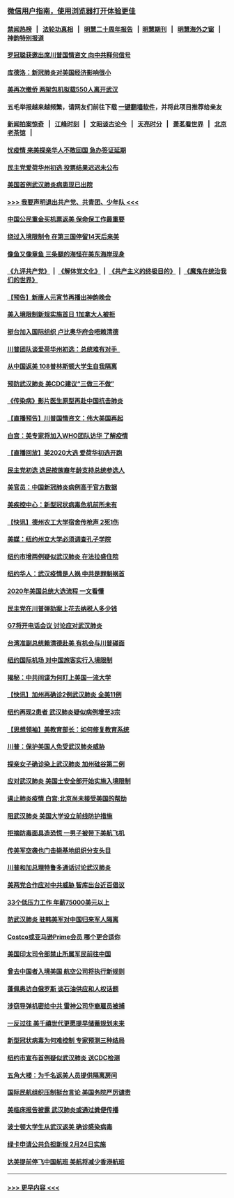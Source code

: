 ### [微信用户指南，使用浏览器打开体验更佳](https://github.com/gfw-breaker/banned-news1/blob/master/indexes/wechat-guide.md?t=0)
#### [禁闻热榜](热点新闻.md?t=0)  &nbsp;&nbsp;|&nbsp;&nbsp; [法轮功真相](https://github.com/gfw-breaker/truth/blob/master/README.md?t=0) &nbsp;&nbsp;|&nbsp;&nbsp; [明慧二十周年报告](https://github.com/gfw-breaker/mh-reports/blob/master/README.md?t=0) &nbsp;&nbsp;|&nbsp;&nbsp;[明慧期刊](https://github.com/gfw-breaker/mh-qikan) &nbsp;&nbsp;|&nbsp;&nbsp; [明慧海外之窗](https://github.com/gfw-breaker/mh-news/blob/master/README.md?t=0) &nbsp;&nbsp;|&nbsp;&nbsp; [神韵特别报道](https://github.com/gfw-breaker/mh-news/blob/master/shenyun.md?t=0)
#### [罗冠聪获邀出席川普国情咨文 向中共释何信号](../pages/nsc412/n11844355.md?t=02050222) 
#### [库德洛：新冠肺炎对美国经济影响很小](../pages/nsc412/n11844418.md?t=02050222) 
#### [美再次撤侨 两架包机拟载550人离开武汉](../pages/nsc412/n11844407.md?t=02050222) 
#### 五毛举报越来越频繁，请网友们前往下载 [一键翻墙软件](https://github.com/gfw-breaker/ssr-accounts)，并将此项目推荐给亲友
#### [新闻拍案惊奇](https://github.com/gfw-breaker/banned-news1/blob/master/pages/link4.md) &nbsp;&nbsp;|&nbsp;&nbsp; [江峰时刻](https://github.com/gfw-breaker/banned-news1/blob/master/pages/link4.md) &nbsp;&nbsp;|&nbsp;&nbsp; [文昭谈古论今](https://github.com/gfw-breaker/banned-news1/blob/master/pages/link4.md) &nbsp;&nbsp;|&nbsp;&nbsp; [天亮时分](https://github.com/gfw-breaker/banned-news1/blob/master/pages/link4.md) &nbsp;&nbsp;|&nbsp;&nbsp; [萧茗看世界](https://github.com/gfw-breaker/banned-news1/blob/master/pages/link4.md) &nbsp;&nbsp;|&nbsp;&nbsp; [北京老茶馆](https://github.com/gfw-breaker/banned-news1/blob/master/pages/link4.md) &nbsp;&nbsp;|&nbsp;&nbsp; 
#### [忧疫情 来美探亲华人不敢回国 急办签证延期](../pages/nsc412/n11843344.md?t=02050222) 
#### [民主党爱荷华州初选 投票结果迟迟未公布](../pages/nsc412/n11844207.md?t=02050222) 
#### [美国首例武汉肺炎病患现已出院](../pages/nsc412/n11842740.md?t=02050222) 
#### [>>> 我要声明退出共产党、共青团、少年队 <<<](https://github.com/begood0513/goodnews/blob/master/quit/letter.md) 
#### [中国公民重金买机票返美 保命保工作最重要](../pages/nsc412/n11843282.md?t=02050222) 
#### [绕过入境限制令  在第三国停留14天后来美](../pages/nsc412/n11843341.md?t=02050222) 
#### [像鱼又像章鱼 三条腿的海怪在美东海岸现身](../pages/nsc412/n11843092.md?t=02050222) 
#### [《九评共产党》](https://github.com/begood0513/9ping.md/blob/master/README.md) &nbsp;|&nbsp; [《解体党文化》](../../../../jtdwh.md/blob/master/README.md)  &nbsp;|&nbsp; [《共产主义的终极目的》](../../../../gczydzjmd.md/blob/master/README.md) &nbsp;|&nbsp; [《魔鬼在统治我们的世界》](../../../../mgztzwmdsj.md/blob/master/README.md) 
#### [【预告】新唐人元宵节再播出神韵晚会](../pages/nsc412/n11843192.md?t=02050222) 
#### [美入境限制新规实施首日 1加拿大人被拒](../pages/nsc412/n11843058.md?t=02050222) 
#### [挺台加入国际组织 卢比奥华府会唔赖清德](../pages/nsc412/n11843023.md?t=02050222) 
#### [川普团队谈爱荷华州初选：总统难有对手  ](../pages/nsc412/n11842867.md?t=02050222) 
#### [从中国返美 108普林斯顿大学生自我隔离](../pages/nsc412/n11842714.md?t=02050222) 
#### [预防武汉肺炎 美CDC建议“三做三不做”](../pages/nsc412/n11842700.md?t=02050222) 
#### [《传染病》影片医生原型再赴中国抗击肺炎](../pages/nsc412/n11842626.md?t=02050222) 
#### [【直播预告】川普国情咨文：伟大美国再起](../pages/nsc412/n11842079.md?t=02050222) 
#### [白宫：美专家将加入WHO团队访华 了解疫情](../pages/nsc412/n11842198.md?t=02050222) 
#### [【直播回放】美2020大选 爱荷华初选开跑](../pages/nsc412/n11841820.md?t=02050222) 
#### [民主党初选 选民按族裔年龄支持总统参选人](../pages/nsc412/n11842239.md?t=02050222) 
#### [美官员：中国新冠肺炎病例高于官方数据](../pages/nsc412/n11842452.md?t=02050222) 
#### [美疾控中心：新型冠状病毒危机前所未有](../pages/nsc412/n11842406.md?t=02050222) 
#### [【快讯】德州农工大学宿舍传枪声 2死1伤](../pages/nsc412/n11842279.md?t=02050222) 
#### [美媒：纽约州立大学必须调查孔子学院](../pages/nsc412/n11840637.md?t=02050222) 
#### [纽约市增两例疑似武汉肺炎 在法拉盛住院](../pages/nsc412/n11840625.md?t=02050222) 
#### [纽约华人：武汉疫情是人祸 中共是罪魁祸首](../pages/nsc412/n11840631.md?t=02050222) 
#### [2020年美国总统大选流程 一文看懂](../pages/nsc412/n11842056.md?t=02050222) 
#### [民主党在川普弹劾案上花去纳税人多少钱](../pages/nsc412/n11841941.md?t=02050222) 
#### [G7将开电话会议 讨论应对武汉肺炎](../pages/nsc412/n11841658.md?t=02050222) 
#### [台湾准副总统赖清德赴美 有机会与川普碰面](../pages/nsc412/n11841332.md?t=02050222) 
#### [纽约国际机场  对中国旅客实行入境限制](../pages/nsc412/n11840619.md?t=02050222) 
#### [揭秘：中共间谍为何盯上美国一流大学](../pages/nsc412/n11840270.md?t=02050222) 
#### [【快讯】加州再确诊2例武汉肺炎 全美11例](../pages/nsc412/n11840339.md?t=02050222) 
#### [纽约再现2患者 武汉肺炎疑似病例增至3宗](../pages/nsc412/n11840010.md?t=02050222) 
#### [【思想领袖】美教育部长：如何修复教育系统](../pages/nsc412/n11690865.md?t=02050222) 
#### [川普：保护美国人免受武汉肺炎威胁](../pages/nsc412/n11839718.md?t=02050222) 
#### [探亲女子确诊染上武汉肺炎 加州硅谷第二例](../pages/nsc412/n11839784.md?t=02050222) 
#### [应对武汉肺炎 美国土安全部开始实施入境限制](../pages/nsc412/n11839729.md?t=02050222) 
#### [遏止肺炎疫情 白宫:北京尚未接受美国的帮助](../pages/nsc412/n11839660.md?t=02050222) 
#### [阻武汉肺炎 美国大学设立前线防护措施](../pages/nsc412/n11839479.md?t=02050222) 
#### [拒摘防毒面具造恐慌 一男子被带下美航飞机](../pages/nsc412/n11839455.md?t=02050222) 
#### [传美军空袭也门击毙基地组织分支头目](../pages/nsc412/n11839210.md?t=02050222) 
#### [川普和加总理特鲁多通话讨论武汉肺炎](../pages/nsc412/n11839128.md?t=02050222) 
#### [美两党合作应对中共威胁 智库出台近百倡议](../pages/nsc412/n11838437.md?t=02050222) 
#### [33个低压力工作 年薪75000美元以上](../pages/nsc412/n11834441.md?t=02050222) 
#### [防武汉肺炎 驻韩美军对中国归来军人隔离](../pages/nsc412/n11838970.md?t=02050222) 
#### [Costco或亚马逊Prime会员 哪个更合适你](../pages/nsc412/n11834459.md?t=02050222) 
#### [美国印太司令部禁止所属军民前往中国](../pages/nsc412/n11838418.md?t=02050222) 
#### [曾去中国者入境美国 航空公司将执行新规则](../pages/nsc412/n11838375.md?t=02050222) 
#### [蓬佩奥访白俄罗斯 谈石油供应和人权话题](../pages/nsc412/n11838242.md?t=02050222) 
#### [涉窃导弹机密给中共 雷神公司华裔雇员被捕](../pages/nsc412/n11838129.md?t=02050222) 
#### [一反过往 美千禧世代更愿提早储蓄规划未来](../pages/nsc412/n11837601.md?t=02050222) 
#### [新型冠状病毒为何难控制 专家预测三种结局](../pages/nsc412/n11838002.md?t=02050222) 
#### [纽约市宣布首例疑似武汉肺炎 送CDC检测](../pages/nsc412/n11837852.md?t=02050222) 
#### [五角大楼：为千名返美人员提供隔离房间](../pages/nsc412/n11837831.md?t=02050222) 
#### [国际民航组织压制挺台言论 美国务院严厉谴责](../pages/nsc412/n11837791.md?t=02050222) 
#### [美临床报告披露 武汉肺炎或通过粪便传播](../pages/nsc412/n11837626.md?t=02050222) 
#### [波士顿大学生从武汉返美 确诊感染病毒](../pages/nsc412/n11837580.md?t=02050222) 
#### [绿卡申请公共负担新规 2月24日实施](../pages/nsc412/n11836634.md?t=02050222) 
#### [达美提前停飞中国航班 美航将减少香港航班](../pages/nsc412/n11837649.md?t=02050222) 

----
#### [ >>> 更早内容 <<< ](../indexes/nsc412-earlier.md)
